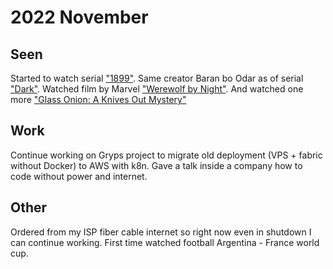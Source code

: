 # 2022 November

## Seen

Started to watch serial ["1899"](https://trakt.tv/shows/1899). Same creator Baran bo Odar as of serial ["Dark"](https://trakt.tv/shows/dark).
Watched film by Marvel ["Werewolf by Night"](https://letterboxd.com/film/werewolf-by-night/). And watched one more ["Glass Onion: A Knives Out Mystery"](https://letterboxd.com/film/glass-onion-a-knives-out-mystery/)

## Work

Continue working on Gryps project to migrate old deployment (VPS + fabric without Docker) to AWS with k8n.
Gave a talk inside a company how to code without power and internet.

## Other

Ordered from my ISP fiber cable internet so right now even in shutdown I can continue working.
First time watched football Argentina - France world cup. 


